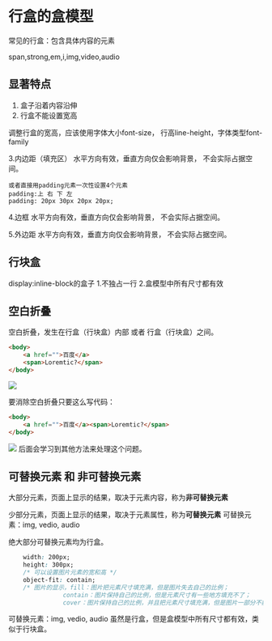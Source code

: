 # 行盒的盒模型

常见的行盒：包含具体内容的元素

span,strong,em,i,img,video,audio

## 显著特点

1. 盒子沿着内容沿伸
2. 行盒不能设置宽高

调整行盒的宽高，应该使用字体大小font-size，
行高line-height，字体类型font-family

3.内边距（填充区）
水平方向有效，垂直方向仅会影响背景，
不会实际占据空间。
<!-- padding: 8px 19px;  第一个8px控制上下，第二个19px控制左右-->
    或者直接用padding元素一次性设置4个元素
    padding:上 右 下 左
    padding: 20px 30px 20px 20px;

4.边框
水平方向有效，垂直方向仅会影响背景，
不会实际占据空间。

5.外边距
水平方向有效，垂直方向仅会影响背景，
不会实际占据空间。

## 行块盒

display:inline-block的盒子
1.不独占一行
2.盒模型中所有尺寸都有效

## 空白折叠
空白折叠，发生在行盒（行块盒）内部 或者 行盒（行块盒）之间。
```html
<body>
    <a href="">百度</a>
    <span>Loremtic?</span>
</body>
```
![](assets/行盒的空白折叠.JPG)

要消除空白折叠只要这么写代码：
```html
<body>
    <a href="">百度</a><span>Loremtic?</span>
</body>
```
![](assets/行盒的空白折叠2.JPG)
后面会学习到其他方法来处理这个问题。

## 可替换元素 和 非可替换元素

大部分元素，页面上显示的结果，取决于元素内容，称为**非可替换元素**

少部分元素，页面上显示的结果，取决于元素属性，称为**可替换元素**
可替换元素：img, vedio, audio

绝大部分可替换元素均为行盒。
```CSS
    width: 200px;
    height: 300px;
    /* 可以设置图片元素的宽和高 */
    object-fit: contain;
    /* 图片的显示，fill：图片把元素尺寸填充满，但是图片失去自己的比例；
               contain：图片保持自己的比例，但是元素尺寸有一些地方填充不了；
               cover：图片保持自己的比例，并且把元素尺寸填充满，但是图片一部分不能显示。 */
```

可替换元素：img, vedio, audio 虽然是行盒，但是盒模型中所有尺寸都有效，类似于行块盒。